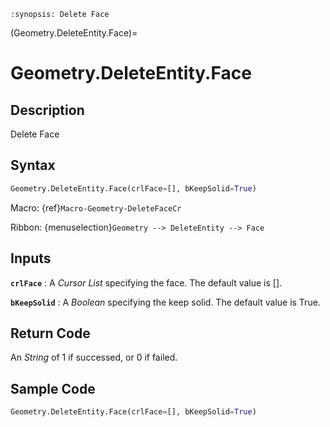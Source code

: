 ```{module} Geometry.DeleteEntity.Face()
:synopsis: Delete Face
```

(Geometry.DeleteEntity.Face)=

# Geometry.DeleteEntity.Face

## Description

Delete Face

## Syntax

```python
Geometry.DeleteEntity.Face(crlFace=[], bKeepSolid=True)
```

Macro: {ref}`Macro-Geometry-DeleteFaceCr`

Ribbon: {menuselection}`Geometry --> DeleteEntity --> Face`

## Inputs

**`crlFace`**
: A _Cursor List_ specifying the face. The default value is [].

**`bKeepSolid`**
: A _Boolean_ specifying the keep solid. The default value is True.

## Return Code

An _String_ of 1 if successed, or 0 if failed.

## Sample Code

```python
Geometry.DeleteEntity.Face(crlFace=[], bKeepSolid=True)
```
